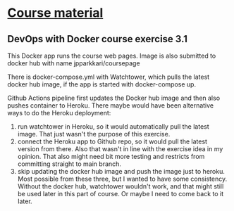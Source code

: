 # [Course material](https://jpparkkari-coursepage.herokuapp.com)

## DevOps with Docker course exercise 3.1

This Docker app runs the course web pages.
Image is also submitted to docker hub with name jpparkkari/coursepage

There is docker-compose.yml with Watchtower, which pulls the latest docker hub image, if the app is started with docker-compose up.

Github Actions pipeline first updates the Docker hub image and then also pushes container to Heroku. 
There maybe would have been alternative ways to do the Heroku deployment:
1. run watchtower in Heroku, so it would automatically pull the latest image. That just wasn't the purpose of this exercise.
2. connect the Heroku app to Github repo, so it would pull the latest version from there. Also that wasn't in line with the exercise idea in my opinion. That also might need bit more testing and restricts from committing straight to main branch.
3. skip updating the docker hub image and push the image just to heroku. Most possible from these three, but I wanted to have some consistency. Without the docker hub, watchtower wouldn't work, and that might still be used later in this part of course. Or maybe I need to come back to it later.



